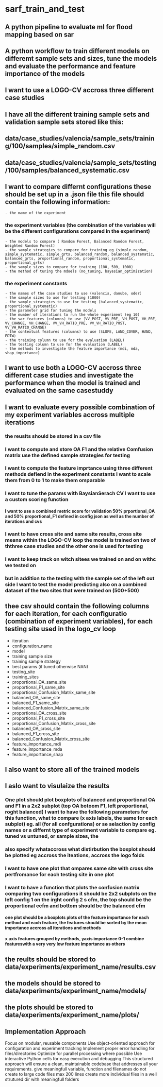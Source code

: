# sarf_train_and_test

## A python pipeline to evaluate ml for flood mapping based on sar

## A python workflow to train different models on differemt sample sets and sizes, tune the models and evaluate the performance and feature importance of the models

## I want to use a LOGO-CV accross three different case studies

## I have all the different training sample sets and validation sample sets stored like this:

## data/case_studies/valencia/sample_sets/training/100/samples/simple_random.csv

## data/case_studies/valencia/sample_sets/testing/100/samples/balanced_systematic.csv

## I want to compare differnt configurations these should be set up in a .json file this file should contain the following information:

    - the name of the experiment

### the experiment variables (the combination of the variables will be the different configurations compared in the experiment)

    - the models to compare ( Random Forest, Balanced Random Forest, Weighted Random Forest)
    - the sample_strategies to compare for training eg (simple_random, simple_systematic, simple_grts, balanced_random, balanced_systematic, balanced_grts, proportional_random, proportional_systematic, proportional_grts)
    - the sample sizes to compare for training (100, 500, 1000)
    - the method of tuning the mdoels (no_tuning, bayesian_optimization)

### the experiment constants

    - the names of the case studies to use (valencia, danube, oder)
    - the sample sizes to use for testing (1000)
    - the sample_strategies to use for testing (balanced_systematic, proportional_systematic)
    - the parameter grid for tuning the models
    - the number of iterations to run the whole experiment (eg 10)
    - the sar features (columns) to use (VV_POST, VV_PRE, VH_POST, VH_PRE, VV_CHANGE, VH_CHANGE, VV_VH_RATIO_PRE, VV_VH_RATIO_POST, VV_VH_RATIO_CHANGE)
    - the contextual features (columns) to use (SLOPE, LAND_COVER, HAND, EDTW)
    - the training column to use for the evaluation (LABEL)
    - the testing column to use for the evaluation (LABEL)
    - the methods to investigate the feature importance (mdi, mda, shap_importance)

## I want to use both a LOGO-CV accross three different case studies and investigate the performance when the model is trained and evaluated on the same casestuddy

## I want to evaluate every possible combination of my experiment variables accross multiple iterations

### the reuslts should be stored in a csv file

### I want to compute and store OA F1 and the relative Comfusion matrix use the defined sample strategies for testing

### I want to compute the feature imprtance using three different methods defiend in the experiment constants I want to scale them from 0 to 1 to make them omparable

### I want to tune the params with BaysianSerach CV I want to use a custom scoring function

#### I want to use a combined metric score for validation 50% prportional_OA and 50% proportional_F1 defined in config json as well as the number of iterations and cvs

### I want to have cross site and same site results, cross site means within the LOGO-CV loop the model is trained on two of ththree case studies and the other one is used for testing

### I want to keep track on witch sitees we trained on and on withc we tested on

### but in addition to the testing with the sample set of the left out side I want to test the model predicting also on a combined dataset of the two sites that were trained on (500+500)

## thee csv should contain the following columns for each iteration, for each configuratio (combination of experiment variables), for each testing site used in the logo_cv loop

- iteration
- configuration_name
- model
- training sample size
- training sample strategy
- best params (if tuned otherwise NAN)
- testing_site
- training_sites
- proportional_OA_same_site
- proportional_F1_same_site
- proportional_Confusion_Matrix_same_site
- balanced_OA_same_site
- balanced_F1_same_site
- balanced_Confusion_Matrix_same_site
- proportional_OA_cross_site
- proportional_F1_cross_site
- proportional_Confusion_Matrix_cross_site
- balanced_OA_cross_site
- balanced_F1_cross_site
- balanced_Confusion_Matrix_cross_site
- feature_importance_mdi
- feature_importance_mda
- feature_importance_shap

## I also want to store all of the trained models

## I aslo want to visulaize the results

### One plot should plot boxplots of balanced and proportional OA and F1 in a 2x2 subplot (top OA botoom F1, left proportional, roght balanced) I want to have the following parameters for this function, what to compare (x axis labels, the same for each subplot) eg. all (for all confgurations) or se selaction by config names or a differnt type of experiment variable to compare eg. tuned vs untuned, or sample sizes, the

### also specify whataccross what distirbution the boxplot should be plotted eg accross the iteations, accross the logo folds

### I want to have one plot that ompares same site with cross site pertfromance for each testing site in one plot

### I want to have a function that plots the confusion matrix comparing two configurations it should be 2x2 subplots on the left config 1 on the irght config 2 s cfm, the top should be the proportional ccfm and bottom should be the balanced cfm

#### one plot should be a boxplots plots of the feature importance for each method and each feature, the features should be sorted by the mean importance accross all iterations and methods

#### x axis features grouped by methods, yaxis importance 0-1 combine featureswith a very very low feature importance as others

## the reults should be stored to data/experiments/experiment_name/results.csv

## the models should be stored to data/experiments/experiment_name/models/

## the plots should be stored to data/experiments/experiment_name/plots/

## Implementation Approach

Focus on modular, reusable components
Use object-oriented approach for configuration and experiment tracking
Implement proper error handling for files/directories
Optimize for parallel processing where possible
Use interactive Python cells for easy execution and debugging
This structured approach will ensure a clean, maintainable codebase that addresses all your requirements.
give meaningfull variable, function and filenames
do not create to large code files max 200 lines create more individual files in a well strutured dir with meaningfull folders
